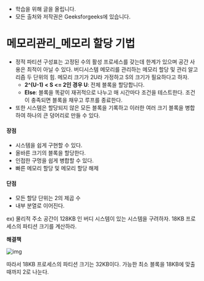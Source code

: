 - 학습을 위해 글을 올립니다.
- 모든 출처와 저작권은 Geeksforgeeks에 있습니다.

[^출처]: https://www.geeksforgeeks.org/



# 메모리관리_메모리 할당 기법

- 정적 파티션 구성표는 고정된 수의 활성 프로세스를 갖는데 한계가 있으며 공간 사용은 최적이 아닐 수 있다. 버디시스템 메모리를 관리하는 메모리 할당 및 관리 알고리즘 두 단위의 힘. 메모리 크기가 2U라 가정하고 S의 크기가 필요하다고 하자.
  - **2^(U-1) < S <= 2인 경우 U**: 전체 블록을 할당합니다.
  - **Else**: 블록을 똑같이 재귀적으로 나누고 매 시간마다 조건을 테스트한다. 조건이 충족되면 블록을 채우고 루프를 종료한다.
- 또한 시스템은 할당되지 않은 모든 블록을 기록하고 이러한 여러 크기 블록을 병합하여 하나의 큰 덩어리로 만들 수 있다.

#### 장점

- 시스템을 쉽게 구현할 수 있다.
- 올바른 크기의 블록을 할당한다.
- 인접한 구멍을 쉽게 병합할 수 있다.
- 빠른 메모리 할당 및 메모리 할당 해제



#### 단점

- 모든 할당 단위는 2의 제곱 수
- 내부 분열로 이어진다.

ex) 물리적 주소 공간이 128KB 인 버디 시스템이 있는 시스템을 구려하자. 18KB 프로세스의 파티션 크기를 계산하라.

**해결책**



![img](https://cdncontribute.geeksforgeeks.org/wp-content/uploads/Capture-34.png)

따라서 18KB 프로세스의 파티션 크기는 32KB이다. 가능한 최소 블록을 18KB에 맞출 때까지 2로 나눈다.